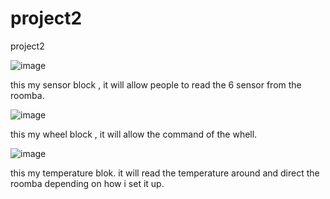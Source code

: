 # project2
project2


![image](https://user-images.githubusercontent.com/31491677/32417693-54749e08-c22b-11e7-8700-60684d47ee74.png)

this my sensor block , it will allow people to read the 6 sensor from the roomba.

![image](https://user-images.githubusercontent.com/31491677/32417729-209c5d04-c22c-11e7-897d-3b9a89a12028.png)


this my wheel block , it will allow the command of the whell.

![image](https://user-images.githubusercontent.com/31491677/32417762-8efd83c2-c22c-11e7-9056-d8d226992bde.png)

this my temperature blok. it will read the temperature around and direct the roomba depending on how i set it up.
